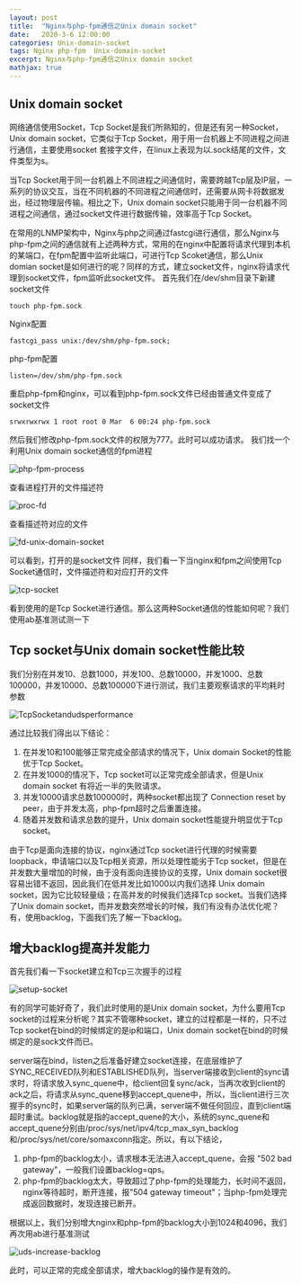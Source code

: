 ```yaml
---
layout: post
title:  "Nginx与php-fpm通信之Unix domain socket"
date:   2020-3-6 12:00:00
categories: Unix-domain-socket
tags: Nginx php-fpm  Unix-domain-socket
excerpt: Nginx与php-fpm通信之Unix domain socket
mathjax: true
---
```

## Unix domain socket
网络通信使用Socket，Tcp Socket是我们所熟知的，但是还有另一种Socket，Unix domain socket，它类似于Tcp Socket，用于用一台机器上不同进程之间进行通信，主要使用socket 套接字文件，在linux上表现为以.sock结尾的文件，文件类型为s。

当Tcp Socket用于同一台机器上不同进程之间通信时，需要跨越Tcp层及IP层，一系列的协议交互，当在不同机器的不同进程之间通信时，还需要从网卡将数据发出，经过物理层传输。相比之下，Unix domain socket只能用于同一台机器不同进程之间通信，通过socket文件进行数据传输，效率高于Tcp Socket。

在常用的LNMP架构中，Nginx与php之间通过fastcgi进行通信，那么Nginx与php-fpm之间的通信就有上述两种方式，常用的在nginx中配置将请求代理到本机的某端口，在fpm配置中监听此端口，可进行Tcp Scoket通信，那么Unix domian socket是如何进行的呢？同样的方式，建立socket文件，nginx将请求代理到socket文件，fpm监听此socket文件。
首先我们在/dev/shm目录下新建socket文件
```shell
touch php-fpm.sock
```
Nginx配置
```shell
fastcgi_pass unix:/dev/shm/php-fpm.sock;
```
php-fpm配置
```shell
listen=/dev/shm/php-fpm.sock
```
重启php-fpm和nginx，可以看到php-fpm.sock文件已经由普通文件变成了socket文件
```shell
srwxrwxrwx 1 root root 0 Mar  6 00:24 php-fpm.sock
```
然后我们修改php-fpm.sock文件的权限为777。此时可以成功请求。
我们找一个利用Unix domain socket通信的fpm进程

![php-fpm-process](/img/php-fpm-process.png)

查看进程打开的文件描述符

![proc-fd](/img/proc-fd.png)

查看描述符对应的文件

![fd-unix-domain-socket](/img/fd-unix-domain-socket.png)

可以看到，打开的是socket文件
同样，我们看一下当nginx和fpm之间使用Tcp Socket通信时，文件描述符和对应打开的文件

![tcp-socket](/img/tcp-socket.png)

看到使用的是Tcp Socket进行通信。那么这两种Socket通信的性能如何呢？我们使用ab基准测试测一下
## Tcp socket与Unix domain socket性能比较
我们分别在并发10、总数1000，并发100、总数10000，并发1000、总数100000，并发10000、总数100000下进行测试，我们主要观察请求的平均耗时参数

![TcpSocketandudsperformance](/img/TcpSocketandudsperformance.png)

通过比较我们得出以下结论：
1. 在并发10和100能够正常完成全部请求的情况下，Unix domain Socket的性能优于Tcp Socket。
2. 在并发1000的情况下，Tcp socket可以正常完成全部请求，但是Unix domain socket 有将近一半的失败请求。
3. 并发10000请求总数100000时，两种socket都出现了 Connection reset by peer，由于并发太高，php-fpm超时之后重置连接。
4. 随着并发数和请求总数的提升，Unix domain socket性能提升明显优于Tcp socket。

由于Tcp是面向连接的协议，nginx通过Tcp socket进行代理的时候需要loopback，申请端口以及Tcp相关资源，所以处理性能劣于Tcp socket，但是在并发数大量增加的时候，由于没有面向连接协议的支撑，Unix domain socket很容易出错不返回，因此我们在低并发比如1000以内我们选择 Unix domain socket，因为它比较轻量级；在高并发的时候我们选择Tcp socket。当我们选择了Unix domain socket，而并发数突然增长的时候，我们有没有办法优化呢？有，使用backlog，下面我们先了解一下backlog。
## 增大backlog提高并发能力
首先我们看一下socket建立和Tcp三次握手的过程

![setup-socket](/img/setup-socket.png)

有的同学可能好奇了，我们此时使用的是Unix domain socket，为什么要用Tcp socket的过程来分析呢？其实不管哪种socket，建立的过程都是一样的，只不过Tcp socket在bind的时候绑定的是ip和端口，Unix domain socket在bind的时候绑定的是sock文件而已。

server端在bind，listen之后准备好建立socket连接，在底层维护了SYNC_RECEIVED队列和ESTABLISHED队列，当server端接收到client的sync请求时，将请求放入sync_quene中，给client回复sync/ack，当再次收到client的ack之后，将请求从sync_quene移到accept_quene中，所以，当client进行三次握手的sync时，如果server端的队列已满，server端不做任何回应，直到client端超时重试。backlog就是指的accept_quene的大小，系统的sync_quene和accept_quene分别由/proc/sys/net/ipv4/tcp_max_syn_backlog和/proc/sys/net/core/somaxconn指定。所以，有以下结论，
1. php-fpm的backlog太小，请求根本无法进入accept_quene，会报 "502 bad gateway"，一般我们设置backlog=qps。
2. php-fpm的backlog太大，导致超过了php-fpm的处理能力，长时间不返回，nginx等待超时，断开连接，报"504 gateway timeout"；当php-fpm处理完成返回数据时，发现连接已断开。

根据以上，我们分别增大nginx和php-fpm的backlog大小到1024和4096，我们再次用ab进行基准测试

![uds-increase-backlog](/img/uds-increase-backlog.png)

此时，可以正常的完成全部请求，增大backlog的操作是有效的。